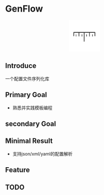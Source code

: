 <!--
 * @Description: 
 * @Author: lize
 * @Date: 2024-09-23
 * @LastEditors: lize
-->

# GenFlow

<p align="center">
  <a>
  <img src="asset//ruler.svg" alt="Planck" width="100" height="100">
  </a>
</p>



## Introduce

一个配置文件序列化库

## Primary Goal

+ 熟悉并实践模板编程

## secondary Goal


## Minimal Result

+ 支持json/xml/yaml的配置解析

## Feature



## TODO


